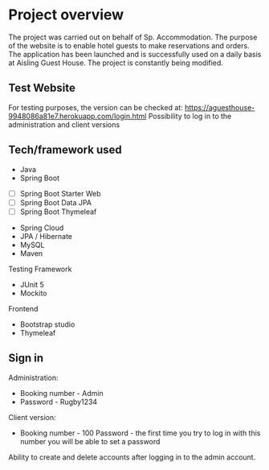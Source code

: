


# Project overview 
The project was carried out on behalf of Sp. Accommodation.
The purpose of the website is to enable hotel guests to make reservations and orders.
The application has been launched and is successfully used on a daily basis at Aisling Guest House. The project is constantly being modified.
## Test Website
For testing purposes, the version can be checked at:
https://aguesthouse-9948086a81e7.herokuapp.com/login.html
Possibility to log in to the administration and client versions

## Tech/framework used

 - Java
 - Spring Boot
 - [ ] Spring Boot Starter Web
 - [ ] Spring Boot Data JPA
 - [ ] Spring Boot Thymeleaf
 -  Spring Cloud
 - JPA / Hibernate 
 - MySQL
 - Maven
 

Testing Framework

 - JUnit 5
 - Mockito
 
 

Frontend

 - Bootstrap studio
 - Thymeleaf

## Sign in
Administration:

 - Booking number - Admin 
 - Password - Rugby1234

Client version:
 - Booking number - 100
Password - the first time you try to log in with this number you will be able to set a password

Ability to create and delete accounts after logging in to the admin account.

